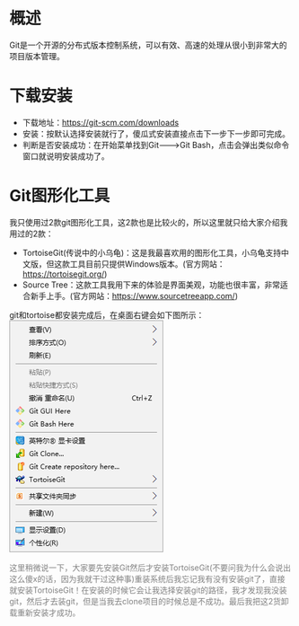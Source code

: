 # 概述
Git是一个开源的分布式版本控制系统，可以有效、高速的处理从很小到非常大的项目版本管理。

# 下载安装
* 下载地址：https://git-scm.com/downloads
* 安装：按默认选择安装就行了，傻瓜式安装直接点击下一步下一步即可完成。
* 判断是否安装成功：在开始菜单找到Git--->Git Bash，点击会弹出类似命令窗口就说明安装成功了。

# Git图形化工具
我只使用过2款git图形化工具，这2款也是比较火的，所以这里就只给大家介绍我用过的2款：
* TortoiseGit(传说中的小乌龟)：这是我最喜欢用的图形化工具，小乌龟支持中文版，但这款工具目前只提供Windows版本。(官方网站：https://tortoisegit.org/)
* Source Tree：这款工具我用下来的体验是界面美观，功能也很丰富，非常适合新手上手。(官方网站：https://www.sourcetreeapp.com/)


git和tortoise都安装完成后，在桌面右键会如下图所示：
<img src="../../asset/images/git.png"/>

<span style="color:grey;font-size:14px;">
这里稍微说一下，大家要先安装Git然后才安装TortoiseGit(不要问我为什么会说出这么傻x的话，因为我就干过这种事)重装系统后我忘记我有没有安装git了，直接就安装TortoiseGit！在安装的时候它会让我选择安装git的路径，我才发现我没装git，然后才去装git，但是当我去clone项目的时候总是不成功。最后我把这2货卸载重新安装才成功。
</span>
